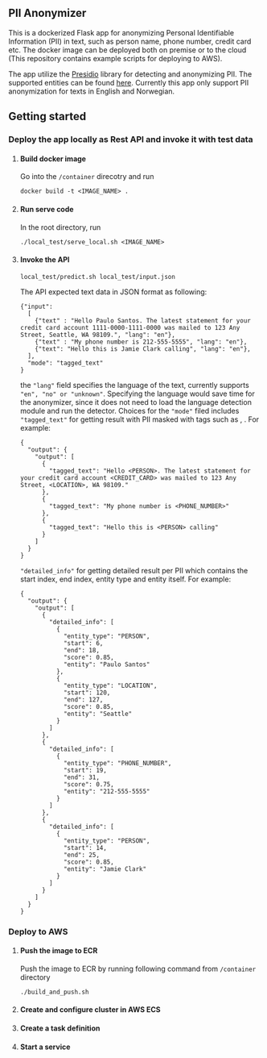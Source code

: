 ## PII Anonymizer
This is a dockerized Flask app for anonymizing Personal Identifiable 
Information (PII) in text, such as person name, phone number, credit card 
etc.
The docker image can be deployed both on premise or to the cloud 
(This repository contains example scripts
for deploying to AWS).

The app utilize the [Presidio](https://microsoft.github.io/presidio/)
library for detecting and anonymizing PII. The supported entities can be 
found [here](https://microsoft.github.io/presidio/supported_entities/).
Currently this app only support PII anonymization for texts in
English and Norwegian.

## Getting started
### Deploy the app locally as Rest API and invoke it with test data  
1. #### Build docker image
 
    Go into the `/container` direcotry and run
   
    ```
    docker build -t <IMAGE_NAME> .    
    ```

2. #### Run serve code
    In the root directory, run
    ```
    ./local_test/serve_local.sh <IMAGE_NAME>
    ```
   
3. #### Invoke the API
    ```
    local_test/predict.sh local_test/input.json
    ```
   The API expected text data in JSON format as following:
    ```
    {"input":
      [
        {"text" : "Hello Paulo Santos. The latest statement for your credit card account 1111-0000-1111-0000 was mailed to 123 Any Street, Seattle, WA 98109.", "lang": "en"},
        {"text" : "My phone number is 212-555-5555", "lang": "en"},
        {"text": "Hello this is Jamie Clark calling", "lang": "en"},
      ],
      "mode": "tagged_text"
    }
    ```
   
   the `"lang"` field specifies the language of the text, currently 
   supports `"en", "no" or "unknown"`. Specifying the language would 
   save time for the anonymizer, since it does not need to load the 
    language detection module and run the detector. 
    Choices for the `"mode"` filed includes `"tagged_text"` for getting
    result with PII masked with tags such as <PERSON>, <EMAIL>. 
    For example:
    ```
    {
      "output": {
        "output": [
          {
            "tagged_text": "Hello <PERSON>. The latest statement for your credit card account <CREDIT_CARD> was mailed to 123 Any Street, <LOCATION>, WA 98109."
          },
          {
            "tagged_text": "My phone number is <PHONE_NUMBER>"
          },
          {
            "tagged_text": "Hello this is <PERSON> calling"
          }
        ]
      }
    }
    ```
    
    `"detailed_info"` for getting detailed result per PII which
    contains the start index, end index, entity type and entity itself. For example:
    ```
    {
      "output": {
        "output": [
          {
            "detailed_info": [
              {
                "entity_type": "PERSON",
                "start": 6,
                "end": 18,
                "score": 0.85,
                "entity": "Paulo Santos"
              },
              {
                "entity_type": "LOCATION",
                "start": 120,
                "end": 127,
                "score": 0.85,
                "entity": "Seattle"
              }
            ]
          },
          {
            "detailed_info": [
              {
                "entity_type": "PHONE_NUMBER",
                "start": 19,
                "end": 31,
                "score": 0.75,
                "entity": "212-555-5555"
              }
            ]
          },
          {
            "detailed_info": [
              {
                "entity_type": "PERSON",
                "start": 14,
                "end": 25,
                "score": 0.85,
                "entity": "Jamie Clark"
              }
            ]
          }
        ]
      }
    }
    ```

### Deploy to AWS

1. #### Push the image to ECR 
    Push the image to ECR by running following command from `/container` directory
    ```
    ./build_and_push.sh
    ```
   
2. #### Create and configure cluster in AWS ECS
3. #### Create a task definition
4. #### Start a service


